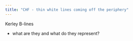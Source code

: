 ```yaml
---
title: "CHF - thin white lines coming off the periphery"
---
```

Kerley B-lines
- what are they and what do they represent?


